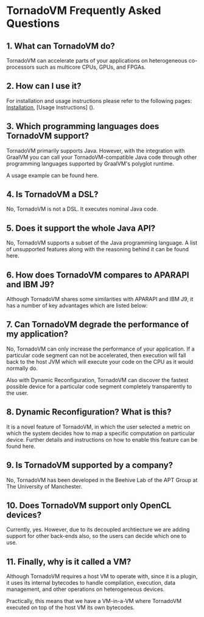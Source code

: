 # TornadoVM Frequently Asked Questions

## 1. What can TornadoVM do?

TornadoVM can accelerate parts of your applications on heterogeneous co-processors such as multicore CPUs, GPUs, and FPGAs.

## 2. How can I use it?

For installation and usage instructions please refer to the following pages: [Installation](INSTALL.md), [Usage Instructions] ().

## 3. Which programming languages does TornadoVM support?

TornadoVM primarily supports Java. However, with the integration with GraalVM you can call your TornadoVM-compatible Java code through other programming languages supported by GraalVM's polyglot runtime.

A usage example can be found here.

## 4. Is TornadoVM a DSL?

No, TornadoVM is not a DSL. It executes nominal Java code.

## 5. Does it support the whole Java API?

No, TornadoVM supports a subset of the Java programming language.
A list of unsupported features along with the reasoning behind it can be found here.

## 6. How does TornadoVM compares to APARAPI and IBM J9?

Although TornadoVM shares some similarities with APARAPI and IBM J9, it has a number of key advantages which are listed below:

## 7. Can TornadoVM degrade the performance of my application?

No, TornadoVM can only increase the performance of your application.
If a particular code segment can not be accelerated, then execution will fall back to the host JVM which will execute your code on the CPU as it would normally do.

Also with Dynamic Reconfiguration, TornadoVM can discover the fastest possible device for a particular code segment completely transparently to the user.

## 8. Dynamic Reconfiguration? What is this?

It is a novel feature of TornadoVM, in which the user selected a metric on which the system decides how to map a specific computation on particular device.
Further details and instructions on how to enable this feature can be found here.

## 9. Is TornadoVM supported by a company?

No, TornadoVM has been developed in the Beehive Lab of the APT Group at The University of Manchester.

## 10. Does TornadoVM support only OpenCL devices?

Currently, yes. However, due to its decoupled archtiecture we are adding support for other back-ends also, so the users can decide which one to use.

## 11. Finally, why is it called a VM?
Although TornadoVM requires a host VM to operate with, since it is a plugin, it uses its internal bytecodes to handle compilation, execution, data management, and other operations on heterogeneous devices.

Practically, this means that we have a VM-in-a-VM where TornadoVM executed on top of the host VM its own bytecodes.
